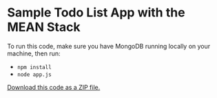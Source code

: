 # Sample Todo List App with the MEAN Stack

To run this code, make sure you have MongoDB running locally on your machine, then run:

* `npm install`
* `node app.js`

[Download this code as a ZIP file.](https://github.com/tiycnd/bcbsnc-mean-lab/archive/master.zip)